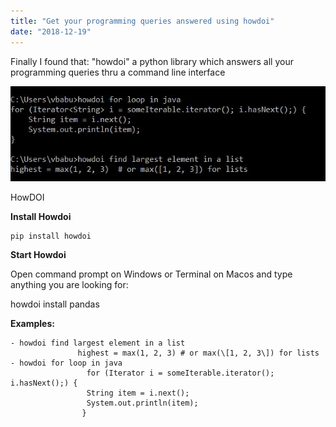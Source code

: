 ```yaml
---
title: "Get your programming queries answered using howdoi"
date: "2018-12-19"
---
```


Finally I found that: "howdoi" a python library which answers all your programming queries thru a command line interface

![](/images/2018/12/desktopimg.jpg)

HowDOI

**Install Howdoi**

```
pip install howdoi
```

**Start Howdoi**

Open command prompt on Windows or Terminal on Macos and type anything you are looking for:

howdoi install pandas

**Examples:**

```
- howdoi find largest element in a list
               highest = max(1, 2, 3) # or max(\[1, 2, 3\]) for lists
- howdoi for loop in java
                 for (Iterator i = someIterable.iterator(); i.hasNext();) {
                 String item = i.next();
                 System.out.println(item);
                }
```